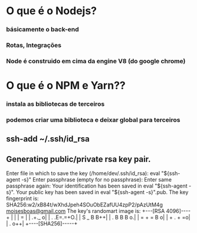 # O que é o Nodejs?

### básicamente o back-end

### Rotas, Integrações

### Node é construido em cima da engine V8 (do google chrome)

# O que é o NPM e Yarn??

### instala as bibliotecas de terceiros

### podemos criar uma biblioteca e deixar global para terceiros

## ssh-add ~/.ssh/id_rsa

## Generating public/private rsa key pair.

Enter file in which to save the key (/home/dev/.ssh/id_rsa): eval "${ssh-agent -s}"
Enter passphrase (empty for no passphrase): 
Enter same passphrase again: 
Your identification has been saved in eval "${ssh-agent -s}".
Your public key has been saved in eval "\${ssh-agent -s}".pub.
The key fingerprint is:
SHA256:w2/xB84t/wXhdJpeh4SOuObEZafUU4zpP2/pAzUtM4g moisesboas@gmail.com
The key's randomart image is:
+---[RSA 4096]----+
| |
| = |
| .+._ o|
| . .E=.=+O.|
| S _ B B++|
| . B B B o.|
| = + = B o|
| + . + =o|
| . o++|
+----[SHA256]-----+
